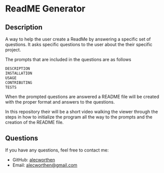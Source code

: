 # ReadME Generator

## Description
A way to help the user create a ReadMe by answering a specific set of questions. It asks specific questions to the user about the their specific project. 

The prompts that are included in the questions are as follows
```md
DESCRIPTION
INSTALLATION
USAGE
CONTRIBUTING
TESTS
```
When the prompted questions are answered a README file will be created with the proper format and answers to the questions.

In this repository their will be a short video walking the viewer through the steps in how to initialize the program all the way to the prompts and the creation of the README file.

## Questions
If you have any questions, feel free to contact me:
- GitHub: [alecworthen](https://github.com/alecworthen)
- Email: alecworthen@gmail.com

